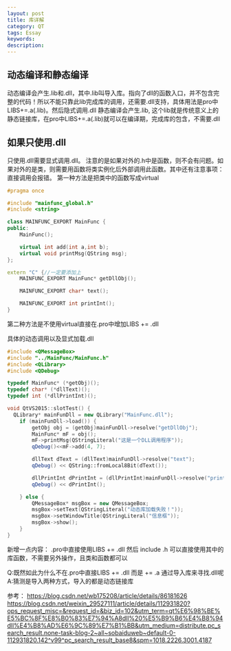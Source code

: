 ```yaml
---
layout: post
title: 库详解
category: QT
tags: Essay
keywords: 
description: 
---
```


## 动态编译和静态编译
动态编译会产生.lib和.dll，其中.lib叫导入库。指向了dll的函数入口，并不包含完整的代码！所以不能只靠此lib完成库的调用，还需要.dll支持，具体用法是pro中LIBS+=.a(.lib)。然后隐式调用.dll
静态编译会产生.lib, 这个lib就是传统意义上的静态链接库，在pro中LIBS+=.a(.lib)就可以在编译期，完成库的包含，不需要.dll

## 如果只使用.dll
只使用.dll需要显式调用.dll。
注意的是如果对外的.h中是函数，则不会有问题。如果对外的是类，则需要用函数将类实例化后外部调用此函数。其中还有注意事项：直接调用会报错。
第一种方法是把类中的函数写成virtual
```cpp
#pragma once

#include "mainfunc_global.h"
#include <string>

class MAINFUNC_EXPORT MainFunc {
public:
	MainFunc();

	virtual int add(int a,int b);
	virtual void printMsg(QString msg);
};

extern "C" {//一定要添加上
	MAINFUNC_EXPORT MainFunc* getDllObj();

	MAINFUNC_EXPORT char* text();

	MAINFUNC_EXPORT int printInt();
}
```
第二种方法是不使用virtual直接在.pro中增加LIBS += .dll

具体的动态调用以及显式加载.dll
```cpp
#include <QMessageBox>
#include "../MainFunc/MainFunc.h"
#include <QLibrary>
#include <QDebug>

typedef MainFunc* (*getObj)();
typedef char* (*dllText)();
typedef int (*dllPrintInt)();

void QtVS2015::slotTest() {
  QLibrary* mainFunDll = new QLibrary("MainFunc.dll");
	if (mainFunDll->load()) {
		getObj obj = (getObj)mainFunDll->resolve("getDllObj");
		MainFunc* mF = obj();
		mF->printMsg(QStringLiteral("这是一个DLL调用程序"));
		qDebug()<<mF->add(4, 7);

		dllText dText = (dllText)mainFunDll->resolve("text");
		qDebug() << QString::fromLocal8Bit(dText());

		dllPrintInt dPrintInt = (dllPrintInt)mainFunDll->resolve("printInt");
		qDebug() << dPrintInt();

	} else {
		QMessageBox* msgBox = new QMessageBox;
		msgBox->setText(QStringLiteral("动态库加载失败！"));
		msgBox->setWindowTitle(QStringLiteral("信息框"));
		msgBox->show();
	}
}
```
新增一点内容：
.pro中直接使用LIBS += .dll
然后 include .h 可以直接使用其中的库函数，不需要另外操作，且类和函数都可以

Q:既然如此为什么不在.pro中直接LIBS += .dll 而是 += .a 通过导入库来寻找.dll呢
A:猜测是导入两种方式，导入的都是动态链接库

参考：
https://blog.csdn.net/wb175208/article/details/86181626
https://blog.csdn.net/weixin_29527111/article/details/112931820?ops_request_misc=&request_id=&biz_id=102&utm_term=qt%E6%98%BE%E5%BC%8F%E8%B0%83%E7%94%A8dll%20%E5%B9%B6%E4%B8%94dll%E4%B8%AD%E6%9C%89%E7%B1%BB&utm_medium=distribute.pc_search_result.none-task-blog-2~all~sobaiduweb~default-0-112931820.142^v99^pc_search_result_base8&spm=1018.2226.3001.4187
